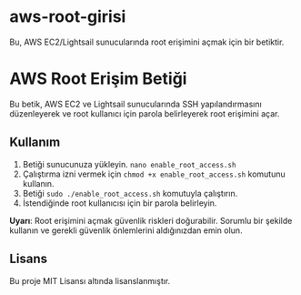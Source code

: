 # aws-root-girisi
Bu, AWS EC2/Lightsail sunucularında root erişimini açmak için bir betiktir.

# AWS Root Erişim Betiği

Bu betik, AWS EC2 ve Lightsail sunucularında SSH yapılandırmasını düzenleyerek ve root kullanıcı için parola belirleyerek root erişimini açar.

## Kullanım

1. Betiği sunucunuza yükleyin. `nano enable_root_access.sh`
2. Çalıştırma izni vermek için `chmod +x enable_root_access.sh` komutunu kullanın.
3. Betiği `sudo ./enable_root_access.sh` komutuyla çalıştırın.
4. İstendiğinde root kullanıcısı için bir parola belirleyin.

**Uyarı**: Root erişimini açmak güvenlik riskleri doğurabilir. Sorumlu bir şekilde kullanın ve gerekli güvenlik önlemlerini aldığınızdan emin olun.

## Lisans

Bu proje MIT Lisansı altında lisanslanmıştır.
